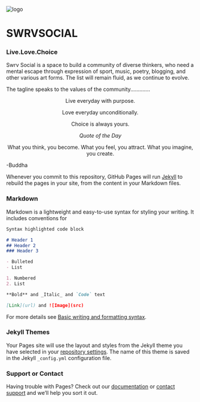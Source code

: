 ![logo](SWRVSocial_Logo.jpg)
# SWRVSOCIAL 
### Live.Love.Choice


Swrv Social is a space to build a community of diverse thinkers, who need a mental escape through expression of sport, music, poetry, blogging, and other various art forms. The list will remain fluid, as we continue to evolve.

The tagline speaks to the values of the community.............
​
<p align="center">
Live everyday with purpose.
<p align="center">Love everyday unconditionally.
<p align="center">Choice is always yours.
</p>

<p align="center"><em>Quote of the Day</em></p>

<p align="center">What you think, you become. What you feel, you attract. What you imagine, you create.

  -Buddha </p>

Whenever you commit to this repository, GitHub Pages will run [Jekyll](https://jekyllrb.com/) to rebuild the pages in your site, from the content in your Markdown files.

### Markdown

Markdown is a lightweight and easy-to-use syntax for styling your writing. It includes conventions for

```markdown
Syntax highlighted code block

# Header 1
## Header 2
### Header 3

- Bulleted
- List

1. Numbered
2. List

**Bold** and _Italic_ and `Code` text

[Link](url) and ![Image](src)
```

For more details see [Basic writing and formatting syntax](https://docs.github.com/en/github/writing-on-github/getting-started-with-writing-and-formatting-on-github/basic-writing-and-formatting-syntax).

### Jekyll Themes

Your Pages site will use the layout and styles from the Jekyll theme you have selected in your [repository settings](https://github.com/maicadk/swrv-social/settings/pages). The name of this theme is saved in the Jekyll `_config.yml` configuration file.

### Support or Contact

Having trouble with Pages? Check out our [documentation](https://docs.github.com/categories/github-pages-basics/) or [contact support](https://support.github.com/contact) and we’ll help you sort it out.
